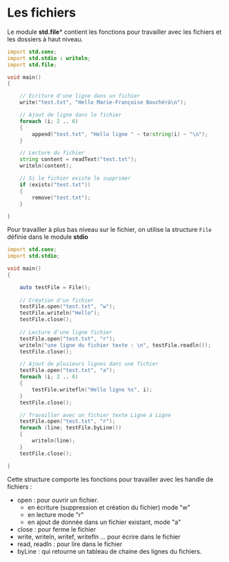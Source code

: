 # Les fichiers

Le module **std.file*** contient les fonctions pour travailler avec les fichiers et les dossiers à haut niveau.

```D
import std.conv;
import std.stdio : writeln;
import std.file;

void main()
{

    // Ecriture d'une ligne dans un fichier
    write("test.txt", "Hello Marie-Françoise Bouchérà\n");

    // Ajout de ligne dans le fichier 
    foreach (i; 2 .. 6)
    {
        append("test.txt", "Hello ligne " ~ to!string(i) ~ "\n");
    }

    // Lecture du fichier 
    string content = readText("test.txt");
    writeln(content);

    // Si le fichier existe le supprimer
    if (exists("test.txt"))
    {
        remove("test.txt");
    }

}
```

Pour travailler à plus bas niveau sur le fichier, on utilise la structure `File` définie dans le module **stdio**

```D
import std.conv;
import std.stdio;

void main()
{

    auto testFile = File();
         
    // Création d'un fichier 
    testFile.open("test.txt", "w");
    testFile.writeln("Hello");
    testFile.close();
    
    // Lecture d'une ligne fichier
    testFile.open("test.txt", "r");
    writeln("une ligne du fichier texte : \n", testFile.readln());
    testFile.close();

    // Ajout de plusieurs lignes dans une fichier 
    testFile.open("test.txt", "a");
    foreach (i; 2 .. 6)
    {
        testFile.writefln("Hello ligne %s", i);
    }
    testFile.close();

    // Travailler avec un fichier texte Ligne à Ligne
    testFile.open("test.txt", "r");
    foreach (line; testFile.byLine())
    {
        writeln(line);
    }
    testFile.close();

}
```

Cette structure comporte les fonctions pour travailler avec les handle de fichiers : 
- open : pour ouvrir un fichier. 
	- en écriture (suppression et création du fichier) mode "w"
	- en lecture mode "r"
	- en ajout de donnée dans un fichier existant, mode "a"
- close : pour ferme le fichier
- write, writeln, writef, writefln ... pour écrire dans le fichier
- read, readln : pour lire dans le fichier
- byLine :  qui retourne un tableau de chaine des lignes du fichiers.
